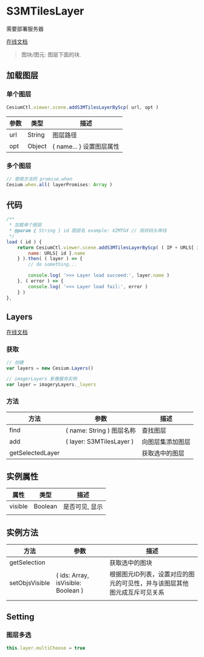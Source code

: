 # S3MTilesLayer

需要部署服务器

[在线文档](http://support.supermap.com.cn:8090/webgl/Build/Documentation/S3MTilesLayer.html?classFilter=layer)



> 图块/图元: 图层下面的块.



## 加载图层

### 单个图层

```js
CesiumCtl.viewer.scene.addS3MTilesLayerByScp( url, opt )
```

| 参数 | 类型   | 描述                     |
| ---- | ------ | ------------------------ |
| url  | String | 图层路径                 |
| opt  | Object | { name... } 设置图层属性 |

### 多个图层

```js
// 使用方法同 promise.when
Cesium.when.all( layerPromises: Array )
```



## 代码

```js
/**
 * 加载单个图层
 * @param { String } id 图层名 example: XZMTGX // 现状码头岸线
 */
load ( id ) {
    return CesiumCtl.viewer.scene.addS3MTilesLayerByScp( ( IP + URLS[ id ].url ), {
        name: URLS[ id ].name
    } ).then( ( layer ) => {
        // do something...

        console.log( '>>> Layer load succeed:', layer.name )
    }, ( error ) => {
        console.log( '<<< Layer load fail:', error )
    } )
},
```



## Layers

[在线文档](http://support.supermap.com.cn:8090/webgl/Build/Documentation/Layers.html?classFilter=layer)

### 获取

```js
// 创建
var layers = new Cesium.Layers()
```

```js
// imagerLayers 影像服务实例
var layer = imageryLayers._layers
```



### 方法

| 方法             | 参数                       | 描述             |
| ---------------- | -------------------------- | ---------------- |
| find             | ( name: String )  图层名称 | 查找图层         |
| add              | ( layer: S3MTilesLayer )   | 向图层集添加图层 |
| getSelectedLayer |                            | 获取选中的图层   |



## 实例属性

| 属性    | 类型    | 描述           |
| ------- | ------- | -------------- |
| visible | Boolean | 是否可见, 显示 |
|         |         |                |



## 实例方法

| 方法           | 参数                               | 描述                                                         |
| -------------- | ---------------------------------- | ------------------------------------------------------------ |
| getSelection   |                                    | 获取选中的图块                                               |
| setObjsVisible | ( ids: Array, isVisible: Boolean ) | 根据图元ID列表，设置对应的图元的可见性，并与该图层其他图元成互斥可见关系 |
|                |                                    |                                                              |



## Setting

### 图层多选

```js
this.layer.multiChoose = true
```

